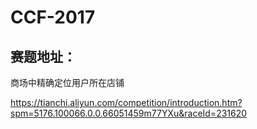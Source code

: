# CCF-2017

赛题地址：
---

商场中精确定位用户所在店铺

https://tianchi.aliyun.com/competition/introduction.htm?spm=5176.100066.0.0.66051459m77YXu&raceId=231620
